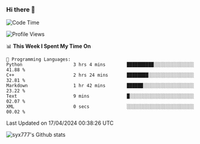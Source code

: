 ### Hi there 👋

<!--
**syx777/syx777** is a ✨ _special_ ✨ repository because its `README.md` (this file) appears on your GitHub profile.

Here are some ideas to get you started:

- 🔭 I’m currently working on ...
- 🌱 I’m currently learning ...
- 👯 I’m looking to collaborate on ...
- 🤔 I’m looking for help with ...
- 💬 Ask me about ...
- 📫 How to reach me: ...
- 😄 Pronouns: ...
- ⚡ Fun fact: ...
-->
<!--START_SECTION:waka-->
![Code Time](http://img.shields.io/badge/Code%20Time-44%20hrs%2019%20mins-blue)

![Profile Views](http://img.shields.io/badge/Profile%20Views-16-blue)

📊 **This Week I Spent My Time On** 

```text
💬 Programming Languages: 
Python                   3 hrs 4 mins        ██████████░░░░░░░░░░░░░░░   41.88 % 
C++                      2 hrs 24 mins       ████████░░░░░░░░░░░░░░░░░   32.81 % 
Markdown                 1 hr 42 mins        ██████░░░░░░░░░░░░░░░░░░░   23.22 % 
Text                     9 mins              █░░░░░░░░░░░░░░░░░░░░░░░░   02.07 % 
XML                      0 secs              ░░░░░░░░░░░░░░░░░░░░░░░░░   00.02 % 
```


 Last Updated on 17/04/2024 00:38:26 UTC
<!--END_SECTION:waka-->

![syx777's Github stats](https://github-readme-stats.vercel.app/api?username=syx777&show_icons=true)

